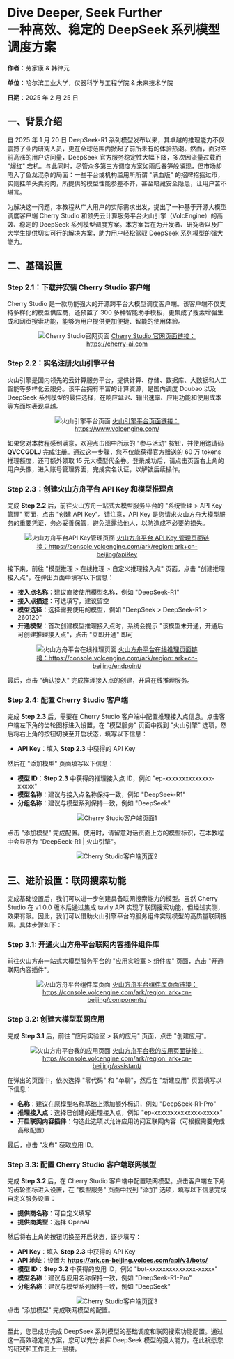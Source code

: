 # **Dive Deeper, Seek Further**<br/><span style="font-size: 28px;">一种高效、稳定的 DeepSeek 系列模型调度方案</span>

**作者**：劳家康 & 韩律元

**单位**：哈尔滨工业大学，仪器科学与工程学院 & 未来技术学院

**日期**：2025 年 2 月 25 日

## 一、背景介绍

自 2025 年 1 月 20 日 DeepSeek-R1 系列模型发布以来，其卓越的推理能力不仅震撼了业内研究人员，更在全球范围内掀起了前所未有的体验热潮。然而，面对空前高涨的用户访问量，DeepSeek 官方服务稳定性大幅下降，多次因流量过载而 "爆红" 宕机。与此同时，尽管众多第三方调度方案如雨后春笋般涌现，但市场却陷入了鱼龙混杂的局面：一些平台或机构滥用所所谓 "满血版" 的招牌招摇过市，实则挂羊头卖狗肉，所提供的模型性能参差不齐，甚至暗藏安全隐患，让用户苦不堪言。

为解决这一问题，本教程从广大用户的实际需求出发，提出了一种基于开源大模型调度客户端 Cherry Studio 和领先云计算服务平台火山引擎（VolcEngine）的高效、稳定的 DeepSeek 系列模型调度方案。本方案旨在为开发者、研究者以及广大学生提供切实可行的解决方案，助力用户轻松驾驭 DeepSeek 系列模型的强大能力。

## 二、基础设置

### Step 2.1：下载并安装 Cherry Studio 客户端

Cherry Studio 是一款功能强大的开源跨平台大模型调度客户端。该客户端不仅支持多样化的模型供应商，还预置了 300 多种智能助手模板，更集成了搜索增强生成和网页搜索功能，能够为用户提供更加便捷、智能的使用体验。

<div style="margin: 0 auto; text-align: center; width: 75%"><img src="./assets/figure1.png" alt="Cherry Studio官网页面" />
  <a href="https://cherry-ai.com"> Cherry Studio 官网页面链接：https://cherry-ai.com </a>
</div>

### Step 2.2：实名注册火山引擎平台

火山引擎是国内领先的云计算服务平台，提供计算、存储、数据库、大数据和人工智能等多样化云服务。该平台拥有丰富的计算资源，是国内调度 Doubao 以及 DeepSeek 系列模型的最佳选择，在响应延迟、输出速率、应用功能和使用成本等方面均表现卓越。

<div style="margin: 0 auto; text-align: center; width: 75%"><img src="./assets/figure2.png" alt="火山引擎平台页面" />
  <a href="https://www.volcengine.com/"> 火山引擎平台页面链接：https://www.volcengine.com/</a>
</div>

如果您对本教程感到满意，欢迎点击图中所示的 "参与活动" 按钮，并使用邀请码 **QVCCGDLJ** 完成注册。通过这一步骤，您不仅能获得官方赠送的 60 万 tokens 推理额度，还可额外领取 15 元大模型代金券。登录成功后，请点击页面右上角的用户头像，进入账号管理界面，完成实名认证，以解锁后续操作。

### Step 2.3：创建火山方舟平台 API Key 和模型推理点

完成 **Step 2.2** 后，前往火山方舟一站式大模型服务平台的 "系统管理 > API Key 管理" 页面，点击 "创建 API Key"。请注意，API Key 是您请求火山方舟大模型服务的重要凭证，务必妥善保管，避免泄露给他人，以防造成不必要的损失。

<div style="margin: 0 auto; text-align: center; width: 85%"><img src="./assets/figure3.png" alt="火山方舟平台API Key管理页面" />
  <a href="https://console.volcengine.com/ark/region:ark+cn-beijing/apiKey/"> 火山方舟平台 API Key 管理页面链接：https://console.volcengine.com/ark/region: ark+cn-beijing/apiKey </a>
</div>

接下来，前往 "模型推理 > 在线推理 > 自定义推理接入点" 页面，点击 "创建推理接入点"，在弹出页面中填写以下信息：

- **接入点名称**：建议直接使用模型名称，例如 "DeepSeek-R1"
- **接入点描述**：可选填写，建议留空
- **模型选择**：选择需要使用的模型，例如 "DeepSeek > DeepSeek-R1 > 260120"
- **开通模型**：首次创建模型推理接入点时，系统会提示 "该模型未开通，开通后可创建推理接入点"，点击 "立即开通" 即可

<div style="margin: 0 auto; text-align: center; width: 75%"><img src="./assets/figure4.png" alt="火山方舟平台在线推理页面" />
  <a href="https://console.volcengine.com/ark/region:ark+cn-beijing/endpoint/"> 火山方舟平台在线推理页面链接：https://console.volcengine.com/ark/region: ark+cn-beijing/endpoint/</a>
</div>

最后，点击 "确认接入" 完成推理接入点的创建，开启在线推理服务。

### Step 2.4: 配置 Cherry Studio 客户端

完成 **Step 2.3** 后，需要在 Cherry Studio 客户端中配置推理接入点信息。点击客户端左下角的齿轮图标进入设置，在 "模型服务" 页面中找到 "火山引擎" 选项，然后将右上角的按钮切换至开启状态，填写以下信息：

- **API Key**：填入 **Step 2.3** 中获得的 API Key

然后在 "添加模型" 页面填写以下信息：

- **模型 ID**：**Step 2.3** 中获得的推理接入点 ID，例如 "ep-xxxxxxxxxxxxxx-xxxxx"
- **模型名称**：建议与接入点名称保持一致，例如 "DeepSeek-R1"
- **分组名称**：建议与模型系列保持一致，例如 "DeepSeek"

<div style="margin: 0 auto; text-align: center; width: 80%"><img src="./assets/figure5.png" alt="Cherry Studio客户端页面1" />
</div>

点击 "添加模型" 完成配置。使用时，请留意对话页面上方的模型标识，在本教程中会显示为 "DeepSeek-R1 | 火山引擎"。

<div style="margin: 0 auto; text-align: center; width: 100%"><img src="./assets/figure6.png" alt="Cherry Studio客户端页面2" />
</div>

## 三、进阶设置：联网搜索功能

完成基础设置后，我们可以进一步创建具备联网搜索能力的模型。虽然 Cherry Studio 在 v1.0.0 版本后通过集成 tavily API 实现了联网搜索功能，但经过实测，效果有限。因此，我们可以借助火山引擎平台的服务组件实现模型的高质量联网搜索。具体步骤如下：

### Step 3.1: 开通火山方舟平台联网内容插件组件库

前往火山方舟一站式大模型服务平台的 "应用实验室 > 组件库" 页面，点击 "开通联网内容插件"。

<div style="margin: 0 auto; text-align: center; width: 80%"><img src="./assets/figure7.png" alt="火山方舟平台组件库页面" />
  <a href="https://console.volcengine.com/ark/region:ark+cn-beijing/components/"> 火山方舟平台组件库页面链接：https://console.volcengine.com/ark/region: ark+cn-beijing/components/</a>
</div>

### Step 3.2: 创建大模型联网应用

完成 **Step 3.1** 后，前往 "应用实验室 > 我的应用" 页面，点击 "创建应用"。

<div style="margin: 0 auto; text-align: center; width: 80%"><img src="./assets/figure8.png" alt="火山方舟平台我的应用页面" />
  <a href="https://console.volcengine.com/ark/region:ark+cn-beijing/assistant/"> 火山方舟平台我的应用页面链接：https://console.volcengine.com/ark/region: ark+cn-beijing/assistant/</a>
</div>

在弹出的页面中，依次选择 "零代码" 和 "单聊"，然后在 "新建应用" 页面填写以下信息：

- **名称**：建议在原模型名称基础上添加额外标识，例如 "DeepSeek-R1-Pro"
- **推理接入点**：选择已创建的推理接入点，例如 "ep-xxxxxxxxxxxxxx-xxxxx"
- **开启联网内容插件**：勾选此选项以允许应用访问互联网内容（可根据需要完成高级配置）

最后，点击 "发布" 获取应用 ID。

### Step 3.3: 配置 Cherry Studio 客户端联网模型

完成 **Step 3.2** 后，在 Cherry Studio 客户端中配置联网模型。点击客户端左下角的齿轮图标进入设置，在 "模型服务" 页面中找到 "添加" 选项，填写以下信息完成自定义服务设置：

- **提供商名称**：可自定义填写
- **提供商类型**：选择 OpenAI

然后将右上角的按钮切换至开启状态，逐步填写：

- **API Key**：填入 **Step 2.3** 中获得的 API Key
- **API 地址**：设置为 **<https://ark.cn-beijing.volces.com/api/v3/bots/>**
- **模型 ID**：**Step 3.2** 中获得的应用 ID，例如 "bot-xxxxxxxxxxxxxx-xxxxx"
- **模型名称**：建议与应用名称保持一致，例如 "DeepSeek-R1-Pro"
- **分组名称**：建议与模型系列保持一致，例如 "DeepSeek"

<div style="margin: 0 auto; text-align: center; width: 75%"><img src="./assets/figure10.png" alt="Cherry Studio客户端页面3" />
</div>
点击 "添加模型" 完成联网模型的配置。

---

至此，您已成功完成 DeepSeek 系列模型的基础调度和联网搜索功能配置。通过这一高效稳定的方案，您可以充分发挥 DeepSeek 模型的强大能力，在此祝愿您的研究和工作更上一层楼。
